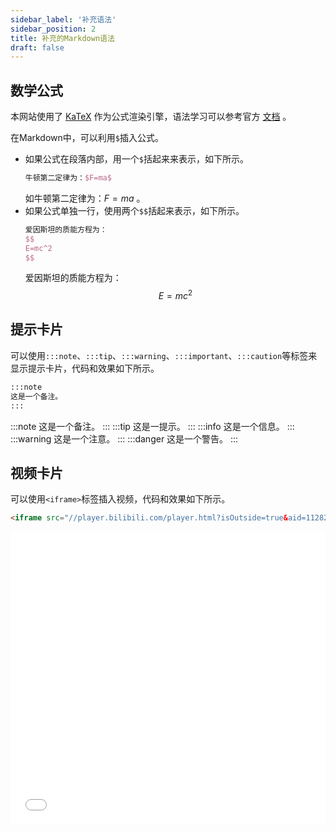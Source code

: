 ```yaml
---
sidebar_label: '补充语法'
sidebar_position: 2
title: 补充的Markdown语法
draft: false
---
```


## 数学公式
本网站使用了 [KaTeX](https://katex.org/) 作为公式渲染引擎，语法学习可以参考官方 [文档](https://katex.org/docs/supported) 。

在Markdown中，可以利用`$`插入公式。  
* 如果公式在段落内部，用一个`$`括起来来表示，如下所示。
    ```latex
    牛顿第二定律为：$F=ma$
    ```
    如牛顿第二定律为：$F=ma$ 。 
* 如果公式单独一行，使用两个`$$`括起来表示，如下所示。
    ```latex
    爱因斯坦的质能方程为：
    $$
    E=mc^2
    $$
    ```
    爱因斯坦的质能方程为：
    $$
    E=mc^2
    $$

<!-- ## GitHub仓库卡片
本网站可以显示一个GitHub仓库的卡片，代码和效果如下所示。
```markdown
::github{repo="Motues/GMS"}
```
::github{repo="Motues/GMS"} -->

## 提示卡片
可以使用`:::note`、`:::tip`、`:::warning`、`:::important`、`:::caution`等标签来显示提示卡片，代码和效果如下所示。
```markdown
:::note
这是一个备注。
:::
```
:::note
这是一个备注。
:::
:::tip
这是一提示。
:::
:::info
这是一个信息。
:::
:::warning
这是一个注意。
:::
:::danger
这是一个警告。
:::

## 视频卡片
可以使用`<iframe>`标签插入视频，代码和效果如下所示。
```html
<iframe src="//player.bilibili.com/player.html?isOutside=true&aid=112823891921963&bvid=BV1n281ePEd9&cid=500001622491427&p=1" scrolling="no" frameborder="no" framespacing="0" allowfullscreen="true" width="100%" height="468"></iframe>
```
<iframe src="//player.bilibili.com/player.html?isOutside=true&aid=112823891921963&bvid=BV1n281ePEd9&cid=500001622491427&p=1" scrolling="no" frameborder="no" framespacing="0" allowfullscreen="true" width="100%" height="468"></iframe>


